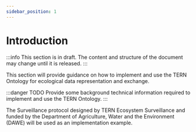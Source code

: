 ```yaml
---
sidebar_position: 1
---
```


# Introduction

:::info
This section is in draft. The content and structure of the document may change until it is released.
:::

This section will provide guidance on how to implement and use the TERN Ontology for ecological data representation and exchange. 

:::danger TODO
Provide some background technical information required to implement and use the TERN Ontology.
:::

The Surveillance protocol designed by TERN Ecosystem Surveillance and funded by the Department of Agriculture, Water and the Environment (DAWE) will be used as an implementation example. 
